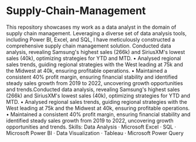 # Supply-Chain-Management
This repository showcases my work as a data analyst in the domain of supply chain management. Leveraging a diverse set of data analysis tools, including Power BI, Excel, and SQL, I have meticulously constructed a comprehensive supply chain management solution.
Conducted data analysis, revealing Samsung's highest sales (266k) and SiriusXM's lowest sales (40k), optimizing strategies for YTD and MTD.
• Analysed regional sales trends, guiding regional strategies with the West leading at 75k and the Midwest at 40k, ensuring profitable operations.
• Maintained a consistent 40% profit margin, ensuring financial stability and identified steady sales growth from 2019 to 2022, uncovering growth opportunities and trends.Conducted data analysis, revealing Samsung's highest sales (266k) and SiriusXM's lowest sales (40k), optimizing strategies for YTD and MTD. • Analysed regional sales trends, guiding regional strategies with the West leading at 75k and the Midwest at 40k, ensuring profitable operations. • Maintained a consistent 40% profit margin, ensuring financial stability and identified steady sales growth from 2019 to 2022, uncovering growth opportunities and trends.
Skills: Data Analysis · Microsoft Excel · SQL · Microsoft Power BI · Data Visualization · Tableau · Microsoft Power Query
